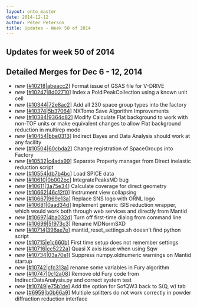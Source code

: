```yaml
---
layout: onto_master
date: 2014-12-12
author: Peter Peterson
title: Updates - Week 50 of 2014
---
```

Updates for week 50 of 2014
---------------------------

Detailed Merges for Dec 6 - 12, 2014
------------------------------------
* *new* \[[#10218](http://trac.mantidproject.org/mantid/ticket/10218)\|[abeacc2](https://github.com/mantidproject/mantid/commit/abeacc2c2c4093d46cad485e8e27d4e8db89d50a)\] Format issue of GSAS file for V-DRIVE
* *new* \[[#10247](http://trac.mantidproject.org/mantid/ticket/10247)\|[8d02710](https://github.com/mantidproject/mantid/commit/8d027109de5e24f4c0a70d31f70abba3a7525fbb)\] Index a PoldiPeakCollection using a known unit cell
* *new* \[[#10344](http://trac.mantidproject.org/mantid/ticket/10344)\|[72e8ac2](https://github.com/mantidproject/mantid/commit/72e8ac2c82c577de73a806f95bdc2bbdbce2e527)\] Add all 230 space group types into the factory
* *new* \[[#10374](http://trac.mantidproject.org/mantid/ticket/10374)\|[5b37064](https://github.com/mantidproject/mantid/commit/5b370642be06b41072cd72bc6181980019c5507a)\] NXTomo Save Algorithm Improvements
* *new* \[[#10384](http://trac.mantidproject.org/mantid/ticket/10384)\|[9364d82](https://github.com/mantidproject/mantid/commit/9364d821a2207048361eb1151c4b1f283ad9faf2)\] Modify Calculate Flat background to work with non-TOF units or make equivalent changes to allow Flat background reduction in multirep mode
* *new* \[[#10454](http://trac.mantidproject.org/mantid/ticket/10454)\|[bbe0313](https://github.com/mantidproject/mantid/commit/bbe0313102f03f236ec28d2fbdd822b086a9f419)\] Indirect Bayes and Data Analysis should work at any facility
* *new* \[[#10504](http://trac.mantidproject.org/mantid/ticket/10504)\|[60cbda2](https://github.com/mantidproject/mantid/commit/60cbda2ba65c65b6233563b8816984369b45bb3f)\] Change registration of SpaceGroups into Factory
* *new* \[[#10532](http://trac.mantidproject.org/mantid/ticket/10532)\|[c4ada99](https://github.com/mantidproject/mantid/commit/c4ada99cdce54ceba0e571bd37d14a6b48e88519)\] Separate Property manager from Direct inelastic reduction script
* *new* \[[#10554](http://trac.mantidproject.org/mantid/ticket/10554)\|[db7b4bc](https://github.com/mantidproject/mantid/commit/db7b4bc131197edcaef0b6a78355a4376fb84bb0)\] Load SPICE data
* *new* \[[#10610](http://trac.mantidproject.org/mantid/ticket/10610)\|[0b002bc](https://github.com/mantidproject/mantid/commit/0b002bc25ea2cb6ed9cedb0dbc184c50a0460c53)\] IntegratePeaksMD bug
* *new* \[[#10611](http://trac.mantidproject.org/mantid/ticket/10611)\|[3a75e34](https://github.com/mantidproject/mantid/commit/3a75e3422e22635898788d9d2bce1f72e35c2a52)\] Calculate coverage for direct geometry
* *new* \[[#10662](http://trac.mantidproject.org/mantid/ticket/10662)\|[46c12f0](https://github.com/mantidproject/mantid/commit/46c12f0a58f4d2c574ff2979b3198cebb71015ae)\] Instrument view collapsing
* *new* \[[#10667](http://trac.mantidproject.org/mantid/ticket/10667)\|[969e13a](https://github.com/mantidproject/mantid/commit/969e13a1f50aba5777a7edfc6ee05bed09a8d5d4)\] Replace SNS logo with ORNL logo
* *new* \[[#10681](http://trac.mantidproject.org/mantid/ticket/10681)\|[0aad34d](https://github.com/mantidproject/mantid/commit/0aad34d0d9deca7e9cbd618a91f163872864719b)\] Implement generic ISIS reduction wrapper, which would work both through web services and directly from Mantid
* *new* \[[#10697](http://trac.mantidproject.org/mantid/ticket/10697)\|[4ba032d](https://github.com/mantidproject/mantid/commit/4ba032db89e5557f14ccce0d3b46cd6abd493cc7)\] Turn off first-time dialog from command line
* *new* \[[#10699](http://trac.mantidproject.org/mantid/ticket/10699)\|[5f973c3](https://github.com/mantidproject/mantid/commit/5f973c329e8501390b5cf9b422d63edd82d35dcc)\] Rename MDNormSXD
* *new* \[[#10714](http://trac.mantidproject.org/mantid/ticket/10714)\|[396ae7e](https://github.com/mantidproject/mantid/commit/396ae7e07b2f399356a065191943f93a04a317bb)\] mantid_reset_settings.sh doesn't find python script
* *new* \[[#10715](http://trac.mantidproject.org/mantid/ticket/10715)\|[e1c660b](https://github.com/mantidproject/mantid/commit/e1c660b3c6dbe1312114fa9078a0478034e2d18f)\] First time setup does not remember settings
* *new* \[[#10716](http://trac.mantidproject.org/mantid/ticket/10716)\|[cc5222a](https://github.com/mantidproject/mantid/commit/cc5222ac9bbed1bd0e6772cf11f1ca9a91363e57)\] Quasi X axis issue when using Sqw
* *new* \[[#10734](http://trac.mantidproject.org/mantid/ticket/10734)\|[03a70e1](https://github.com/mantidproject/mantid/commit/03a70e11116c32f4c08bbb9131b3e734b855ca5f)\] Suppress numpy.oldnumeric warnings on Mantid startup
* *new* \[[#10742](http://trac.mantidproject.org/mantid/ticket/10742)\|[cfc313a](https://github.com/mantidproject/mantid/commit/cfc313abe37de879800cff7d25b2d7fad84be267)\] rename some variables in Fury algorithm
* *new* \[[#10747](http://trac.mantidproject.org/mantid/ticket/10747)\|[0c12a08](https://github.com/mantidproject/mantid/commit/0c12a08f1a1e0ecc219ce1a043e698b74e82a4ca)\] Remove old Fury code from IndirectDataAnalysis.py and correct system test
* *new* \[[#10749](http://trac.mantidproject.org/mantid/ticket/10749)\|[e75b1de](https://github.com/mantidproject/mantid/commit/e75b1de3e8e658195eb17939b6c99145cbdcde23)\] Add the option for SofQW3 back to S(Q, w) tab
* *new* \[[#6959](http://trac.mantidproject.org/mantid/ticket/6959)\|[b0b66a9](https://github.com/mantidproject/mantid/commit/b0b66a9d8f28dfe9951e8860aee28c791f502bf1)\] Multiple splitters do not work correctly in powder diffraction reduction interface

